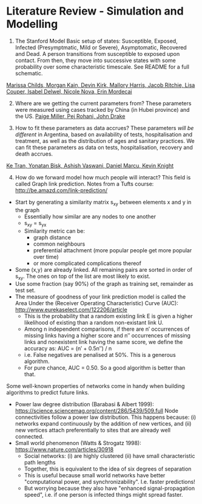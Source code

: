 # Literature Review - Simulation and Modelling

1) The Stanford Model
Basic setup of states: Susceptible, Exposed, Infected (Presymptmatic, Mild or Severe), Asymptomatic, Recovered and Dead.
A person transitions from susceptible to exposed upon contact. From then, they move into successive states with some probability over some characteristic timescale. See README for a full schematic. 

[Marissa Childs, Morgan Kain, Devin Kirk, Mallory Harris, Jacob Ritchie, Lisa Couper, Isabel Delwel, Nicole Nova, Erin Mordecai](https://github.com/morgankain/COVID_interventions/)

2) Where are we getting the current parameters from?
These parameters were measured using cases tracked by China (in Hubei province) and the US. [Paige Miller, Pej Rohani, John Drake](http://2019-coronavirus-tracker.com/parameters-supplement.html)

3) How to fit these parameters as data accrues?
These parameters *will be different* in Argentina, based on availability of tests, hospitalisation and treatment, as well as the distribution of ages and sanitary practices. We can fit these parameters as data on tests, hospitalisation, recovery and death accrues.

[Ke Tran, Yonatan Bisk, Ashish Vaswani, Daniel Marcu, Kevin Knight](https://arxiv.org/abs/1609.09007)

4) How do we forward model how much people will interact? 
This field is called Graph link prediction. Notes from a Tufts course: http://be.amazd.com/link-prediction/
* Start by generating a similarity matrix s<sub>xy</sub> between elements x and y in the graph
	* Essentially how similar are any nodes to one another
	* s<sub>xy</sub> = s<sub>yx</sub>
	* Similarity metric can be:
		* graph distance
		* common neighbours
		* preferential attachment (more popular people get more popular over time)
		* or more complicated complications thereof
* Some (x,y) are already linked. All remaining pairs are sorted in order of s<sub>xy</sub>. The ones on top of the list are most likely to exist.
* Use some fraction (say 90&#37;) of the graph as training set, remainder as test set. 
* The measure of goodness of your link prediction model is called the Area Under the (Receiver Operating Characteristic) Curve (AUC): http://www.eurekaselect.com/122206/article
	* This is the probability that a random existing link E is given a higher likelihood of existing than a random non-existant link U.
	* Among n independent comparisons, if there are n′ occurrences of missing links having a higher score and n′′ occurrences of missing links and nonexistent link having the same score, we define the accuracy as:  AUC = (n′ + 0.5n′′) / n
	* i.e. False negatives are penalised at 50&#37;. This is a generous algorithm. 
	* For pure chance, AUC = 0.50. So a good algorithm is better than that.

Some well-known properties of networks come in handy when building algorithms to predict future links.
* Power law degree distribution (Barabasi & Albert 1999): https://science.sciencemag.org/content/286/5439/509.full
	Node connectivities follow a power law distribution. This happens because:
	(i) networks expand continuously by the addition of new vertices, and 
	(ii) new vertices attach preferentially to sites that are already well connected. 
* Small world phenomenon (Watts & Strogatz 1998): https://www.nature.com/articles/30918
	* Social networks:
	(i) are highly clustered
	(ii) have small characteristic path lengths
	* Together, this is equivalent to the idea of six degrees of separation
	* This is useful because small world networks have better "computational power, and synchronizability". I.e. faster predictions! 
	* But worrying because they also have "enhanced signal-propagation speed", i.e. if one person is infected things might spread faster. 

